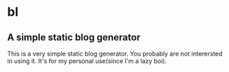 # bl
A simple static blog generator
---
This is a very simple static blog generator. You probably are not interersted in using it. It's for my personal use(since I'm a lazy boi).